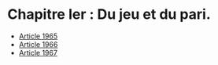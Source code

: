 # Chapitre Ier : Du jeu et du pari.

- [Article 1965](article-1965.md)
- [Article 1966](article-1966.md)
- [Article 1967](article-1967.md)
